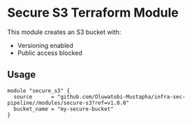 # Secure S3 Terraform Module

This module creates an S3 bucket with:
- Versioning enabled
- Public access blocked

## Usage

```hcl
module "secure_s3" {
  source      = "github.com/Oluwatobi-Mustapha/infra-sec-pipeline//modules/secure-s3?ref=v1.0.0"
  bucket_name = "my-secure-bucket"
}

